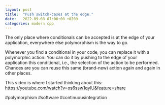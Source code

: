 ```yaml
---
layout: post
title:  "Push switch-cases at the edge."
date:   2022-09-08 07:00:00 +0200
categories: modern cpp
---
```


The only place where conditionals can be accepted is at the edge of your application, 
everywhere else polymorphism is the way to go.

Whenever you find a conditional in your code, you can replace it with a polymorphic action.
You can do it by pushing to the edge of your application this conditional, i.e., the selection of the action to be performed. Chances are you can reuse this same (brand-new) action again and again in other places.


This video is where I started thinking about this: https://youtube.com/watch?v=os6ssw1qylU&feature=share

#polymorphism #software #continuousintegration
